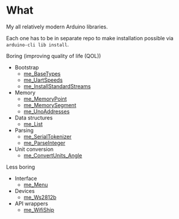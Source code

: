 # What

My all relatively modern Arduino libraries.

Each one has to be in separate repo to make installation possible
via `arduino-cli lib install`.

Boring (improving quality of life (QOL))
  * Bootstrap
    * [me_BaseTypes][me_BaseTypes]
    * [me_UartSpeeds][me_UartSpeeds]
    * [me_InstallStandardStreams][me_InstallStandardStreams]
  * Memory
    * [me_MemoryPoint][me_MemoryPoint]
    * [me_MemorySegment][me_MemorySegment]
    * [me_UnoAddresses][me_UnoAddresses]
  * Data structures
    * [me_List][me_List]
  * Parsing
    * [me_SerialTokenizer][me_SerialTokenizer]
    * [me_ParseInteger][me_ParseInteger]
  * Unit conversion
    * [me_ConvertUnits_Angle][me_ConvertUnits_Angle]

Less boring
  * Interface
    * [me_Menu][me_Menu]
  * Devices
    * [me_Ws2812b][me_Ws2812b]
  * API wrappers
    * [me_WifiShip][me_WifiShip]

[me_BaseTypes]: https://github.com/martin-eden/Embedded-me_BaseTypes
[me_UartSpeeds]: https://github.com/martin-eden/Embedded-me_UartSpeeds
[me_InstallStandardStreams]: https://github.com/martin-eden/Embedded-me_InstallStandardStreams

[me_MemoryPoint]: https://github.com/martin-eden/Embedded-me_MemoryPoint
[me_MemorySegment]: https://github.com/martin-eden/Embedded-me_MemorySegment
[me_UnoAddresses]: https://github.com/martin-eden/Embedded-me_UnoAddresses

[me_List]: https://github.com/martin-eden/Embedded-me_List

[me_SerialTokenizer]: https://github.com/martin-eden/Embedded-me_SerialTokenizer
[me_ParseInteger]: https://github.com/martin-eden/Embedded-me_ParseInteger

[me_ConvertUnits_Angle]: https://github.com/martin-eden/Embedded-me_ConvertUnits_Angle

[me_Menu]: https://github.com/martin-eden/Embedded-me_Menu
[me_Ws2812b]: https://github.com/martin-eden/Embedded-me_Ws2812b
[me_WifiShip]: https://github.com/martin-eden/Embedded-me_WifiShip
